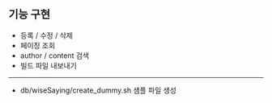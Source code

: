 ## 기능 구현
- 등록 / 수정 / 삭제
- 페이징 조회
- author / content 검색
- 빌드 파일 내보내기
---
- db/wiseSaying/create_dummy.sh 샘플 파일 생성
